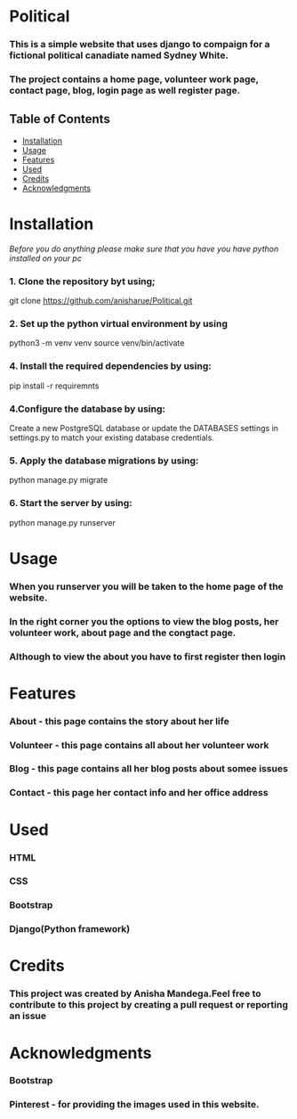 # Political

### This is a simple website that uses django to compaign for a fictional political canadiate named Sydney White.
### The project contains a home page, volunteer work page, contact page, blog, login page as well register page.

## Table of Contents

- [Installation](#installation)
- [Usage](#usage)
- [Features](#features)
- [Used](#used)
- [Credits](#credits)
- [Acknowledgments](#acknowledgments)


# Installation 

*Before you do anything please make sure that you have you have python installed on your pc*

### 1. Clone the repository byt using;
git clone https://github.com/anisharue/Political.git

### 2. Set up the python virtual environment by using 
python3 -m venv venv
source venv/bin/activate

### 4. Install the required dependencies by using:
pip install -r requiremnts 

### 4.Configure the database by using:
Create a new PostgreSQL database or update the DATABASES settings in settings.py to match your existing database credentials.

### 5. Apply the database migrations by using:
python manage.py migrate

### 6. Start the server by using:
python manage.py runserver


# Usage 
### When you runserver you will be taken to the home page of the website.
### In the right corner you the options to view the blog posts, her volunteer work, about page and the congtact page.
### Although to view the about you have to first register then login


# Features 

### About - this page contains the story about her life 
### Volunteer - this page contains all about her volunteer work
### Blog - this page contains all her blog posts about somee issues 
### Contact - this page her contact info and her office address 

# Used
### HTML
### CSS
### Bootstrap
### Django(Python framework)

# Credits
### This project was created by Anisha Mandega.Feel free to contribute to this project by creating a pull request or reporting an issue

# Acknowledgments
### Bootstrap
### Pinterest - for providing the images used in this website.


